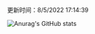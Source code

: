 
  更新时间：8/5/2022 17:14:39
	
  ![Anurag's GitHub stats](https://github-readme-stats.vercel.app/api?username=chendj89&theme=gruvbox&show_icons=true)